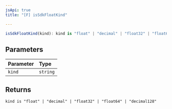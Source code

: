 ```yaml
---
jsApi: true
title: "[F] isSdkFloatKind"

---
```

```ts
isSdkFloatKind(kind): kind is "float" | "decimal" | "float32" | "float64" | "decimal128"
```

## Parameters

| Parameter | Type |
| :------ | :------ |
| `kind` | `string` |

## Returns

`kind is "float" | "decimal" | "float32" | "float64" | "decimal128"`
